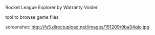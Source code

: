 Rocket League Explorer by Warranty Voider

tool to browse game files

screenshot: http://fs5.directupload.net/images/151209/9ba34qlo.jpg